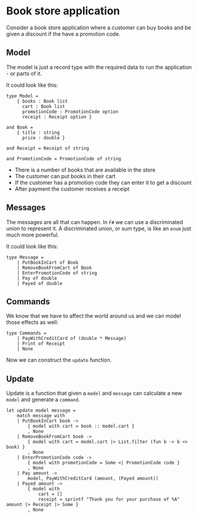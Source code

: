 # Book store application

Consider a book store application where a customer can buy books and be given a discount if the have a promotion code.

## Model

The model is just a record type with the required data to run the application - or parts of it.

It could look like this:
```f#
type Model = 
    { books : Book list
      cart : Book list
      promotionCode : PromotionCode option
      receipt : Receipt option }
    
and Book = 
    { title : string
      price : double }
      
and Receipt = Receipt of string

and PromotionCode = PromotionCode of string 
```

* There is a number of books that are available in the store 
* The customer can put books in their cart 
* If the customer has a promotion code they can enter it to get a discount
* After payment the customer receives a receipt

## Messages

The messages are all that can happen. In `F#` we can use a discriminated union to represent it. A discriminated union, or sum type, is like an `enum` just much more powerful.

It could look like this:
```f#
type Message =
    | PutBookInCart of Book
    | RemoveBookFromCart of Book
    | EnterPromotionCode of string
    | Pay of double
    | Payed of double
```

## Commands

We know that we have to affect the world around us and we can model those effects as well:
```f#
type Commands =
    | PayWithCreditCard of (double * Message)
    | Print of Receipt
    | None
```

Now we can construct the `update` function.

## Update

Update is a function that given a `model` and `message` can calculate a new `model` and generate a `command`.
```f#
let update model message =
    match message with
    | PutBookInCart book ->
        { model with cart = book :: model.cart }
        , None
    | RemoveBookFromCart book ->
        { model with cart = model.cart |> List.filter (fun b -> b <> book) }
        , None
    | EnterPromotionCode code ->
        { model with promotionCode = Some <| PromotionCode code } 
        , None
    | Pay amount ->
        model, PayWithCreditCard (amount, (Payed amount))
    | Payed amount ->
        { model with
            cart = []
            receipt = sprintf "Thank you for your purchase of %A" amount |> Receipt |> Some }
        , None
```